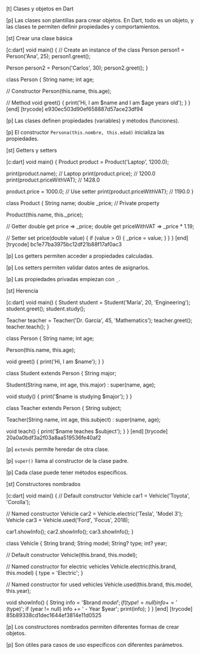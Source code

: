 [t] Clases y objetos en Dart

[p]
Las clases son plantillas para crear objetos. En Dart, todo es un objeto, y las clases te permiten definir propiedades y comportamientos.

[st] Crear una clase básica

[c:dart]
void main() {
  // Create an instance of the class
  Person person1 = Person('Ana', 25);
  person1.greet();
  
  Person person2 = Person('Carlos', 30);
  person2.greet();
}

class Person {
  String name;
  int age;
  
  // Constructor
  Person(this.name, this.age);
  
  // Method
  void greet() {
    print('Hi, I am $name and I am $age years old');
  }
}
[end]
[trycode] e930ec503d90ef658887d57ace23df94

[p]
Las clases definen propiedades (variables) y métodos (funciones).

[p]
El constructor `Persona(this.nombre, this.edad)` inicializa las propiedades.

[st] Getters y setters

[c:dart]
void main() {
  Product product = Product('Laptop', 1200.0);
  
  print(product.name); // Laptop
  print(product.price); // 1200.0
  print(product.priceWithVAT); // 1428.0
  
  product.price = 1000.0; // Use setter
  print(product.priceWithVAT); // 1190.0
}

class Product {
  String name;
  double _price; // Private property
  
  Product(this.name, this._price);
  
  // Getter
  double get price => _price;
  double get priceWithVAT => _price * 1.19;
  
  // Setter
  set price(double value) {
    if (value > 0) {
      _price = value;
    }
  }
}
[end]
[trycode] bc1e77ba3975bc12df21b88f17af0ac3

[p]
Los getters permiten acceder a propiedades calculadas.

[p]
Los setters permiten validar datos antes de asignarlos.

[p]
Las propiedades privadas empiezan con `_`.

[st] Herencia

[c:dart]
void main() {
  Student student = Student('María', 20, 'Engineering');
  student.greet();
  student.study();
  
  Teacher teacher = Teacher('Dr. García', 45, 'Mathematics');
  teacher.greet();
  teacher.teach();
}

class Person {
  String name;
  int age;
  
  Person(this.name, this.age);
  
  void greet() {
    print('Hi, I am $name');
  }
}

class Student extends Person {
  String major;
  
  Student(String name, int age, this.major) : super(name, age);
  
  void study() {
    print('$name is studying $major');
  }
}

class Teacher extends Person {
  String subject;
  
  Teacher(String name, int age, this.subject) : super(name, age);
  
  void teach() {
    print('$name teaches $subject');
  }
}
[end]
[trycode] 20a0a0bdf3a2f03a8aa519536fe40af2

[p]
`extends` permite heredar de otra clase.

[p]
`super()` llama al constructor de la clase padre.

[p]
Cada clase puede tener métodos específicos.

[st] Constructores nombrados

[c:dart]
void main() {
  // Default constructor
  Vehicle car1 = Vehicle('Toyota', 'Corolla');
  
  // Named constructor
  Vehicle car2 = Vehicle.electric('Tesla', 'Model 3');
  Vehicle car3 = Vehicle.used('Ford', 'Focus', 2018);
  
  car1.showInfo();
  car2.showInfo();
  car3.showInfo();
}

class Vehicle {
  String brand;
  String model;
  String? type;
  int? year;
  
  // Default constructor
  Vehicle(this.brand, this.model);
  
  // Named constructor for electric vehicles
  Vehicle.electric(this.brand, this.model) {
    type = 'Electric';
  }
  
  // Named constructor for used vehicles
  Vehicle.used(this.brand, this.model, this.year);
  
  void showInfo() {
    String info = '$brand $model';
    if (type != null) info += ' ($type)';
    if (year != null) info += ' - Year $year';
    print(info);
  }
}
[end]
[trycode] 85b89338cd1dec1644ef3814e11d0525

[p]
Los constructores nombrados permiten diferentes formas de crear objetos.

[p]
Son útiles para casos de uso específicos con diferentes parámetros. 
